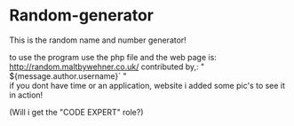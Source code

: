 # Random-generator
This is the random name and number generator!

to use the program use the php file
and the web page is: http://random.maltbywehner.co.uk/ contributed by,:   " ${message.author.username}` "   
if you dont have time or an application, website i added some pic's to see it in action!

(Will i get the "CODE EXPERT" role?)

